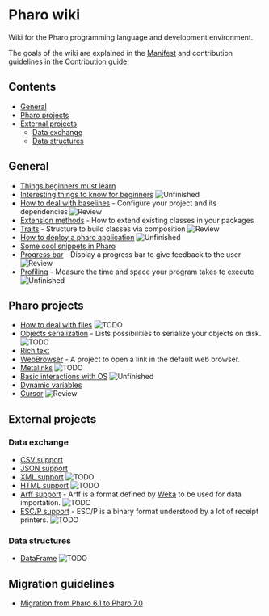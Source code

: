 # Pharo wiki

Wiki for the Pharo programming language and development environment.

The goals of the wiki are explained in the [Manifest](MANIFEST.md) and contribution guidelines in the [Contribution guide](CONTRIBUTION.md).

## Contents
- [General](#general)
- [Pharo projects](#pharo-projects)
- [External projects](#external-projects)
  - [Data exchange](#data-exchange)
  - [Data structures](#data-structures)

## General

- [Things beginners must learn](General/MustKnowForBeginners.md)
- [Interesting things to know for beginners](General/InterestingsToKnowForBeginners.md) ![Unfinished](https://img.shields.io/badge/Progress-Unfinished-yellow.svg?style=flat)
- [How to deal with baselines](General/Baselines.md) - Configure your project and its dependencies ![Review](https://img.shields.io/badge/Progress-Review-blue.svg?style=flat)
- [Extension methods](General/Extensions.md) - How to extend existing classes in your packages
- [Traits](General/Traits.md) - Structure to build classes via composition ![Review](https://img.shields.io/badge/Progress-Review-blue.svg?style=flat)
- [How to deploy a pharo application](General/DeployYourPharoApplication.md) ![Unfinished](https://img.shields.io/badge/Progress-Unfinished-yellow.svg?style=flat)
- [Some cool snippets in Pharo](General/CoolSnippets.md)
- [Progress bar](General/ProgressBar.md) - Display a progress bar to give feedback to the user ![Review](https://img.shields.io/badge/Progress-Review-blue.svg?style=flat)
- [Profiling](General/Profiling.md) - Measure the time and space your program takes to execute ![Unfinished](https://img.shields.io/badge/Progress-Unfinished-yellow.svg?style=flat)

## Pharo projects

- [How to deal with files](PharoProjects/Files.md) ![TODO](https://img.shields.io/badge/Progress-TODO-red.svg?style=flat)
- [Objects serialization](PharoProjects/ObjectsSerialization.md) - Lists possibilities to serialize your objects on disk. ![TODO](https://img.shields.io/badge/Progress-TODO-red.svg?style=flat)
- [Rich text](PharoProjects/RichText.md)
- [WebBrowser](PharoProjects/WebBrowser.md) - A project to open a link in the default web browser.
- [Metalinks](PharoProjects/Metalinks.md) ![TODO](https://img.shields.io/badge/Progress-TODO-red.svg?style=flat)
- [Basic interactions with OS](PharoProjects/OS.md) ![Unfinished](https://img.shields.io/badge/Progress-Unfinished-yellow.svg?style=flat)
- [Dynamic variables](PharoProjects/DynamicVariables.md)
- [Cursor](PharoProjects/Cursor.md) ![Review](https://img.shields.io/badge/Progress-Review-blue.svg?style=flat)

## External projects
### Data exchange
- [CSV support](ExternalProjects/Export/CSV.md)
- [JSON support](ExternalProjects/Export/JSON.md)
- [XML support](ExternalProjects/Export/XML.md) ![TODO](https://img.shields.io/badge/Progress-TODO-red.svg?style=flat)
- [HTML support](ExternalProjects/Export/HTML.md) ![TODO](https://img.shields.io/badge/Progress-TODO-red.svg?style=flat)
- [Arff support](ExternalProjects/Export/Arff.md) - Arff is a format defined by [Weka](http://www.cs.waikato.ac.nz/ml/weka/) to be used for data importation. ![TODO](https://img.shields.io/badge/Progress-TODO-red.svg?style=flat)
- [ESC/P support](ExternalProjects/Export/ESCP.md) - ESC/P is a binary format understood by a lot of receipt printers. ![TODO](https://img.shields.io/badge/Progress-TODO-red.svg?style=flat)

### Data structures
- [DataFrame](ExternalProjects/DataStructures/DataFrame.md) ![TODO](https://img.shields.io/badge/Progress-TODO-red.svg?style=flat)

## Migration guidelines
- [Migration from Pharo 6.1 to Pharo 7.0](Migration/MigrationToPharo7.md)


<!---
Badges:
* ![TODO](https://img.shields.io/badge/Progress-TODO-red.svg?style=flat)
* ![Unfinished](https://img.shields.io/badge/Progress-Unfinished-yellow.svg?style=flat)
* ![Review](https://img.shields.io/badge/Progress-Review-blue.svg?style=flat)

-->

